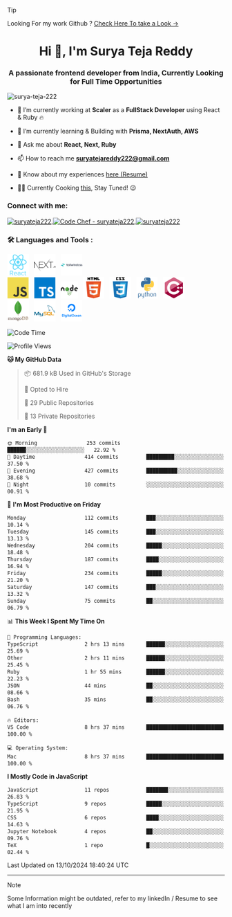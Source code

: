 > [!TIP]
> Looking For my work Github ? [Check Here To take a Look ->](https://github.com/suryateja-7)


<h1 align="center">Hi 👋, I'm Surya Teja Reddy</h1>
<h3 align="center">A passionate frontend developer from India, Currently Looking for Full Time Opportunities</h3>

<p align="left"> <img src="https://komarev.com/ghpvc/?username=surya-teja-222&label=Profile%20views&color=0e75b6&style=flat" alt="surya-teja-222" /> </p>

-   🔭 I’m currently working at **Scaler** as a **FullStack Developer** using React & Ruby 🔥

-   🌱 I’m currently learning & Building with **Prisma, NextAuth, AWS**

-   💬 Ask me about **React, Next, Ruby**

-   📫 How to reach me **<suryatejareddy222@gmail.com>**

-   📄 Know about my experiences [here (Resume)](https://suryaa-codes.vercel.app/resume)

-   🧑‍🍳 Currently Cooking [this](https://suryaa-codes.vercel.app/), Stay Tuned! 😉

<h3 align="left">Connect with me:</h3>
<p align="left">
    <a href="https://linkedin.com/in/suryateja222" target="blank">
        <img align="center"
            src="https://raw.githubusercontent.com/rahuldkjain/github-profile-readme-generator/master/src/images/icons/Social/linked-in-alt.svg"
            alt="suryateja222"
            height="40"
            width="40"
        />
    </a>
    <a href="https://www.codechef.com/users/suryateja222" target="blank">
    <img align="center"
            src="https://d2beiqkhq929f0.cloudfront.net/public_assets/assets/000/073/618/original/Codechef_icon.jpg" alt="Code Chef - suryateja222" height="40"
            width="40" />
    </a>
    <a href="https://www.leetcode.com/suryateja222" target="blank"><img align="center"
            src="https://raw.githubusercontent.com/rahuldkjain/github-profile-readme-generator/master/src/images/icons/Social/leet-code.svg"
            alt="suryateja222" height="40" width="40" /></a>
</p>

### 🛠️  Languages and Tools :


<div id="frameworks">
    <img src="icons_readme/react.svg" title="react" alt="react" width="50" height="50"  />&nbsp;&nbsp;
    <img src="icons_readme/nextjs.svg" title="nextjs" alt="next" width="50" height="50"  />&nbsp;&nbsp;
    <img src="icons_readme/tailwindcss.svg" title="tailwindcss" alt="tailwindcss" width="50" height="50"  />&nbsp;&nbsp;
</div>


<div id="languages-oops" >
    <img src="icons_readme/javascript.svg" title="javascript" alt="javascript" width="50" height="50"  />&nbsp;&nbsp;
     <img src="https://raw.githubusercontent.com/devicons/devicon/master/icons/typescript/typescript-original.svg" title="Typescript" alt="Typescript" width="50" height="50"  />&nbsp;&nbsp;
     <img src="https://raw.githubusercontent.com/devicons/devicon/master/icons/nodejs/nodejs-original-wordmark.svg"
      alt="nodejs" width="40" height="40" />&nbsp;&nbsp;
    <img src="icons_readme/html5.svg" title="HTML5" alt="html5" width="50" height="50"  />&nbsp;&nbsp;
    <img src="icons_readme/css3.svg" title="CSS3" alt="CSS3" width="50" height="50"  />&nbsp;&nbsp;
    <img src="icons_readme/python.svg" title="Python" alt="python" width="50" height="50"  />&nbsp;&nbsp;
    <img src="icons_readme/cpp.svg" title="cpp" alt="cpp" width="50" height="50"  />&nbsp;&nbsp;
</div>

<div id="languages-dbs">
    <img src="icons_readme/mongodb.svg" title="Mongodb" alt="Mongodb" width="50" height="50"  />&nbsp;&nbsp;
    <img src="icons_readme/mysql.svg" title="MySql" alt="Mysql" width="50" height="50"  />&nbsp;&nbsp;
    <img src="icons_readme/digitalocean.svg" title="DigitalOcean" alt="DigitalOcean" width="50" height="50"  />&nbsp;&nbsp;



<!--START_SECTION:waka-->
![Code Time](http://img.shields.io/badge/Code%20Time-542%20hrs-blue)

![Profile Views](http://img.shields.io/badge/Profile%20Views-0-blue)

**🐱 My GitHub Data** 

> 📦 681.9 kB Used in GitHub's Storage 
 > 
> 💼 Opted to Hire
 > 
> 📜 29 Public Repositories 
 > 
> 🔑 13 Private Repositories 
 > 
**I'm an Early 🐤** 

```text
🌞 Morning                253 commits         ██████░░░░░░░░░░░░░░░░░░░   22.92 % 
🌆 Daytime                414 commits         █████████░░░░░░░░░░░░░░░░   37.50 % 
🌃 Evening                427 commits         ██████████░░░░░░░░░░░░░░░   38.68 % 
🌙 Night                  10 commits          ░░░░░░░░░░░░░░░░░░░░░░░░░   00.91 % 
```
📅 **I'm Most Productive on Friday** 

```text
Monday                   112 commits         ███░░░░░░░░░░░░░░░░░░░░░░   10.14 % 
Tuesday                  145 commits         ███░░░░░░░░░░░░░░░░░░░░░░   13.13 % 
Wednesday                204 commits         █████░░░░░░░░░░░░░░░░░░░░   18.48 % 
Thursday                 187 commits         ████░░░░░░░░░░░░░░░░░░░░░   16.94 % 
Friday                   234 commits         █████░░░░░░░░░░░░░░░░░░░░   21.20 % 
Saturday                 147 commits         ███░░░░░░░░░░░░░░░░░░░░░░   13.32 % 
Sunday                   75 commits          ██░░░░░░░░░░░░░░░░░░░░░░░   06.79 % 
```


📊 **This Week I Spent My Time On** 

```text
💬 Programming Languages: 
TypeScript               2 hrs 13 mins       ██████░░░░░░░░░░░░░░░░░░░   25.69 % 
Other                    2 hrs 11 mins       ██████░░░░░░░░░░░░░░░░░░░   25.45 % 
Ruby                     1 hr 55 mins        ██████░░░░░░░░░░░░░░░░░░░   22.23 % 
JSON                     44 mins             ██░░░░░░░░░░░░░░░░░░░░░░░   08.66 % 
Bash                     35 mins             ██░░░░░░░░░░░░░░░░░░░░░░░   06.76 % 

🔥 Editors: 
VS Code                  8 hrs 37 mins       █████████████████████████   100.00 % 

💻 Operating System: 
Mac                      8 hrs 37 mins       █████████████████████████   100.00 % 
```

**I Mostly Code in JavaScript** 

```text
JavaScript               11 repos            ███████░░░░░░░░░░░░░░░░░░   26.83 % 
TypeScript               9 repos             █████░░░░░░░░░░░░░░░░░░░░   21.95 % 
CSS                      6 repos             ████░░░░░░░░░░░░░░░░░░░░░   14.63 % 
Jupyter Notebook         4 repos             ██░░░░░░░░░░░░░░░░░░░░░░░   09.76 % 
TeX                      1 repo              █░░░░░░░░░░░░░░░░░░░░░░░░   02.44 % 
```




 Last Updated on 13/10/2024 18:40:24 UTC
<!--END_SECTION:waka-->

---


> [!NOTE]
> Some Information might be outdated, refer to my linkedIn / Resume to see what I am into recently
